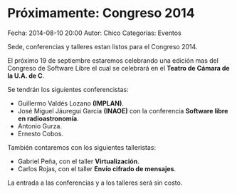 Próximamente: Congreso 2014
==================================

Fecha: 2014-08-10 20:00
Autor:  Chico
Categorías: Eventos

Sede, conferencias y talleres estan listos para el Congreso 2014.

<!-- break -->

El próximo 19 de septiembre estaremos celebrando una edición mas del Congreso de Software Libre el cual se celebrará en el **Teatro de Cámara de la U.A. de C**.

Se tendrán los siguientes conferencistas:

* Guillermo Valdés Lozano **(IMPLAN)**.
* José Miguel Jáuregui García **(INAOE)** con la conferencia **Software libre en radioastronomía**.
* Antonio Gurza.
* Ernesto Cobos.

También contaremos con los siguientes talleristas:

* Gabriel Peña, con el taller **Virtualización**.
* Carlos Rojas, con el taller **Envío cifrado de mensajes**.

La entrada a las conferencias y a los talleres será sin costo.